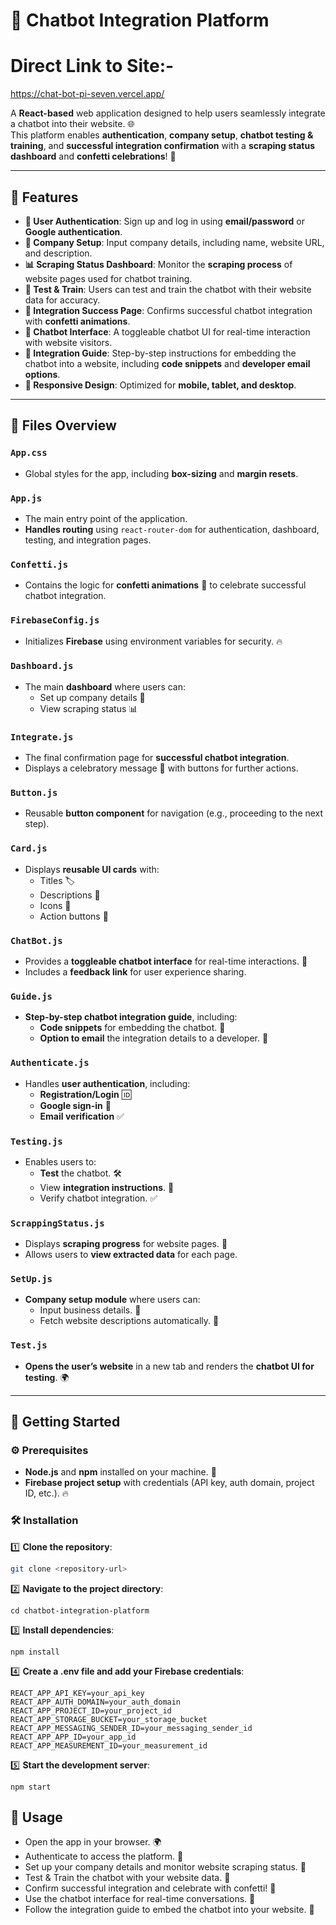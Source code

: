 # 🤖 Chatbot Integration Platform  

# Direct Link to Site:- 
https://chat-bot-pi-seven.vercel.app/

A **React-based** web application designed to help users seamlessly integrate a chatbot into their website. 🌐  
This platform enables **authentication**, **company setup**, **chatbot testing & training**, and **successful integration confirmation** with a **scraping status dashboard** and **confetti celebrations**! 🎉  

---

## 🚀 Features  

- **🔐 User Authentication**: Sign up and log in using **email/password** or **Google authentication**.  
- **🏢 Company Setup**: Input company details, including name, website URL, and description.  
- **📊 Scraping Status Dashboard**: Monitor the **scraping process** of website pages used for chatbot training.  
- **🧠 Test & Train**: Users can test and train the chatbot with their website data for accuracy.  
- **🎉 Integration Success Page**: Confirms successful chatbot integration with **confetti animations**.  
- **💬 Chatbot Interface**: A toggleable chatbot UI for real-time interaction with website visitors.  
- **📖 Integration Guide**: Step-by-step instructions for embedding the chatbot into a website, including **code snippets** and **developer email options**.  
- **📱 Responsive Design**: Optimized for **mobile, tablet, and desktop**.  

---

## 📁 Files Overview  

### `App.css`  
- Global styles for the app, including **box-sizing** and **margin resets**.  

### `App.js`  
- The main entry point of the application.  
- **Handles routing** using `react-router-dom` for authentication, dashboard, testing, and integration pages.  

### `Confetti.js`  
- Contains the logic for **confetti animations** 🎊 to celebrate successful chatbot integration.  

### `FirebaseConfig.js`  
- Initializes **Firebase** using environment variables for security. 🔥  

### `Dashboard.js`  
- The main **dashboard** where users can:  
  - Set up company details 🏢  
  - View scraping status 📊  

### `Integrate.js`  
- The final confirmation page for **successful chatbot integration**.  
- Displays a celebratory message 🎉 with buttons for further actions.  

### `Button.js`  
- Reusable **button component** for navigation (e.g., proceeding to the next step).  

### `Card.js`  
- Displays **reusable UI cards** with:  
  - Titles 🏷️  
  - Descriptions 📄  
  - Icons 🔹  
  - Action buttons 🔘  

### `ChatBot.js`  
- Provides a **toggleable chatbot interface** for real-time interactions. 💬  
- Includes a **feedback link** for user experience sharing.  

### `Guide.js`  
- **Step-by-step chatbot integration guide**, including:  
  - **Code snippets** for embedding the chatbot. 📝  
  - **Option to email** the integration details to a developer. 📧  

### `Authenticate.js`  
- Handles **user authentication**, including:  
  - **Registration/Login** 🆔  
  - **Google sign-in** 🔑  
  - **Email verification** ✅  

### `Testing.js`  
- Enables users to:  
  - **Test** the chatbot. 🛠️  
  - View **integration instructions**. 📜  
  - Verify chatbot integration. ✅  

### `ScrappingStatus.js`  
- Displays **scraping progress** for website pages. 🔄  
- Allows users to **view extracted data** for each page.  

### `SetUp.js`  
- **Company setup module** where users can:  
  - Input business details. 🏢  
  - Fetch website descriptions automatically. 📝  

### `Test.js`  
- **Opens the user’s website** in a new tab and renders the **chatbot UI for testing**. 🌍  

---

## 🔧 Getting Started  

### ⚙️ Prerequisites  
- **Node.js** and **npm** installed on your machine. 🔗  
- **Firebase project setup** with credentials (API key, auth domain, project ID, etc.). 🔥  

### 🛠️ Installation  

1️⃣ **Clone the repository**:  

   ```bash
   git clone <repository-url>
   ```
2️⃣ **Navigate to the project directory**:

    cd chatbot-integration-platform

3️⃣ **Install dependencies**:

    npm install

4️⃣ **Create a .env file and add your Firebase credentials**:

    REACT_APP_API_KEY=your_api_key
    REACT_APP_AUTH_DOMAIN=your_auth_domain
    REACT_APP_PROJECT_ID=your_project_id
    REACT_APP_STORAGE_BUCKET=your_storage_bucket
    REACT_APP_MESSAGING_SENDER_ID=your_messaging_sender_id
    REACT_APP_APP_ID=your_app_id
    REACT_APP_MEASUREMENT_ID=your_measurement_id

5️⃣ **Start the development server**:

    npm start

## 📌 Usage
- Open the app in your browser. 🌍
- Authenticate to access the platform. 🔐
- Set up your company details and monitor website scraping status. 🏢
- Test & Train the chatbot with your website data. 🧠
- Confirm successful integration and celebrate with confetti! 🎉
- Use the chatbot interface for real-time conversations. 💬
- Follow the integration guide to embed the chatbot into your website. 📝
